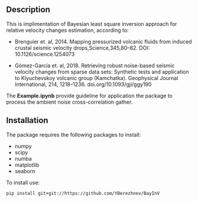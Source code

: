## Description
This is implimentation of Bayesian least square inversion approach for relative velocity changes estimation, according to:  

* Brenguier et. al, 2014.  Mapping  pressurized  volcanic fluids   from   induced   crustal   seismic   velocity   drops,Science,345,80–82. DOI: 10.1126/science.1254073  

* Gómez-García et. al, 2018. Retrieving robust noise-based seismic velocity changes from sparse data sets: Synthetic tests and application to Klyuchevskoy volcanic group (Kamchatka). Geophysical Journal International, 214, 1218–1236. doi.org/10.1093/gji/ggy190

The **Example.ipynb** provide guideline for application the package to process the ambient noise cross-correlation gather.
## Installation

The package requires the following packages to install:  
* numpy
* scipy 
* numba 
* matplotlib 
* seaborn

To install use:
```
pip install git+git://https://github.com/YBerezhnev/BayInV
```

